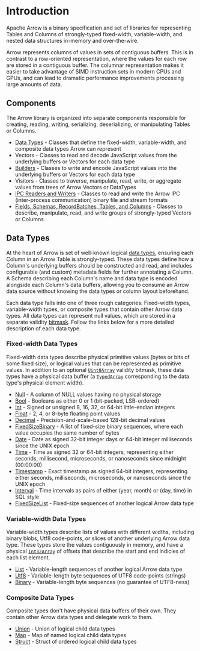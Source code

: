 # Introduction

Apache Arrow is a binary specification and set of libraries for representing Tables and Columns of strongly-typed fixed-width, variable-width, and nested data structures in-memory and over-the-wire.

Arrow represents columns of values in sets of contiguous buffers. This is in contrast to a row-oriented representation, where the values for each row are stored in a contiguous buffer. The columnar representation makes it easier to take advantage of SIMD instruction sets in modern CPUs and GPUs, and can lead to dramatic performance improvements processing large amounts of data.

## Components

The Arrow library is organized into separate components responsible for creating, reading, writing, serializing, deserializing, or manipulating Tables or Columns.

* [Data Types](/docs/arrowjs/developer-guide/data-types) - Classes that define the fixed-width, variable-width, and composite data types Arrow can represent
* Vectors - Classes to read and decode JavaScript values from the underlying buffers or Vectors for each data type
* [Builders](/docs/arrowjs/developer-guide/builders) - Classes to write and encode JavaScript values into the underlying buffers or Vectors for each data type
* Visitors - Classes to traverse, manipulate, read, write, or aggregate values from trees of Arrow Vectors or DataTypes
* [IPC Readers and Writers](/docs/arrowjs/developer-guide/reading-and-writing) - Classes to read and write the Arrow IPC (inter-process communication) binary file and stream formats
* [Fields, Schemas, RecordBatches, Tables, and Columns](/docs/arrowjs/developer-guide/schemas) - Classes to describe, manipulate, read, and write groups of strongly-typed Vectors or Columns

## Data Types

At the heart of Arrow is set of well-known logical [data types](/docs/arrowjs/developer-guide/data-types), ensuring each Column in an Arrow Table is strongly-typed. These data types define how a Column's underlying buffers should be constructed and read, and includes configurable (and custom) metadata fields for further annotating a Column. A Schema describing each Column's name and data type is encoded alongside each Column's data buffers, allowing you to consume an Arrow data source without knowing the data types or column layout beforehand.

Each data type falls into one of three rough categories: Fixed-width types, variable-width types, or composite types that contain other Arrow data types. All data types can represent null values, which are stored in a separate validity [bitmask](https://en.wikipedia.org/wiki/Mask_(computing)). Follow the links below for a more detailed description of each data type.

### Fixed-width Data Types

Fixed-width data types describe physical primitive values (bytes or bits of some fixed size), or logical values that can be represented as primitive values. In addition to an optional [`Uint8Array`](https://developer.mozilla.org/en-US/docs/Web/JavaScript/Reference/Global_Objects/Uint8Array) validity bitmask, these data types have a physical data buffer (a [`TypedArray`](https://developer.mozilla.org/en-US/docs/Web/JavaScript/Reference/Global_Objects/TypedArray#TypedArray_objects) corresponding to the data type's physical element width).

 * [Null](/docs/arrowjs/developer-guide/data-types#null) - A column of NULL values having no physical storage
 * [Bool](/docs/arrowjs/developer-guide/data-types#bool) - Booleans as either 0 or 1 (bit-packed, LSB-ordered)
 * [Int](/docs/arrowjs/developer-guide/data-types#int) - Signed or unsigned 8, 16, 32, or 64-bit little-endian integers
 * [Float](/docs/arrowjs/developer-guide/data-types#float) - 2, 4, or 8-byte floating point values
 * [Decimal](/docs/arrowjs/developer-guide/data-types#decimal) - Precision-and-scale-based 128-bit decimal values
 * [FixedSizeBinary](/docs/arrowjs/developer-guide/data-types#fixedsizebinary) - A list of fixed-size binary sequences, where each value occupies the same number of bytes
 * [Date](/docs/arrowjs/developer-guide/data-types#date) - Date as signed 32-bit integer days or 64-bit integer milliseconds since the UNIX epoch
 * [Time](/docs/arrowjs/developer-guide/data-types#time) - Time as signed 32 or 64-bit integers, representing either seconds, millisecond, microseconds, or nanoseconds since midnight (00:00:00)
 * [Timestamp](/docs/arrowjs/developer-guide/data-types#timestamp) - Exact timestamp as signed 64-bit integers, representing either seconds, milliseconds, microseconds, or nanoseconds since the UNIX epoch
 * [Interval](/docs/arrowjs/developer-guide/data-types#interval) - Time intervals as pairs of either (year, month) or (day, time) in SQL style
 * [FixedSizeList](/docs/arrowjs/developer-guide/data-types#fixedsizelist) - Fixed-size sequences of another logical Arrow data type

### Variable-width Data Types

Variable-width types describe lists of values with different widths, including binary blobs, Utf8 code-points, or slices of another underlying Arrow data type. These types store the values contiguously in memory, and have a physical [`Int32Array`](https://developer.mozilla.org/en-US/docs/Web/JavaScript/Reference/Global_Objects/Int32Array) of offsets that describe the start and end indicies of each list element.

 * [List](/docs/arrowjs/developer-guide/data-types#list) - Variable-length sequences of another logical Arrow data type
 * [Utf8](/docs/arrowjs/developer-guide/data-types#utf8) - Variable-length byte sequences of UTF8 code-points (strings)
 * [Binary](/docs/arrowjs/developer-guide/data-types#binary) - Variable-length byte sequences (no guarantee of UTF8-ness)

### Composite Data Types

Composite types don't have physical data buffers of their own. They contain other Arrow data types and delegate work to them.

 * [Union](/docs/arrowjs/developer-guide/data-types#union) - Union of logical child data types
 * [Map](/docs/arrowjs/developer-guide/data-types#map) - Map of named logical child data types
 * [Struct](/docs/arrowjs/developer-guide/data-types#struct) - Struct of ordered logical child data types
